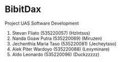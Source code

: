 # BibitDax
Project UAS Software Development

1. Stevan Fliato (535220057)
   (Hzlntsss)
2. Nanda Goaw Putra (535220069)
   (Miruzen)
3. Jechenthia Maria Taso (535220081)
   (Jecheytaso)
4. Alek Piter Wardoyo (535220088)
   (Lexyminare)
5. Aldo Leonardo (535220096)
   (Duckzzzzz)
